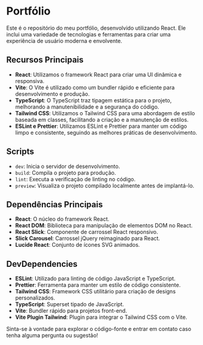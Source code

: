 # Portfólio

Este é o repositório do meu portfólio, desenvolvido utilizando React. Ele inclui
uma variedade de tecnologias e ferramentas para criar uma experiência de usuário
moderna e envolvente.

## Recursos Principais

- **React**: Utilizamos o framework React para criar uma UI dinâmica e
  responsiva.
- **Vite**: O Vite é utilizado como um bundler rápido e eficiente para
  desenvolvimento e produção.
- **TypeScript**: O TypeScript traz tipagem estática para o projeto, melhorando
  a manutenibilidade e a segurança do código.
- **Tailwind CSS**: Utilizamos o Tailwind CSS para uma abordagem de estilo
  baseada em classes, facilitando a criação e a manutenção de estilos.
- **ESLint e Prettier**: Utilizamos ESLint e Prettier para manter um código
  limpo e consistente, seguindo as melhores práticas de desenvolvimento.

## Scripts

- `dev`: Inicia o servidor de desenvolvimento.
- `build`: Compila o projeto para produção.
- `lint`: Executa a verificação de linting no código.
- `preview`: Visualiza o projeto compilado localmente antes de implantá-lo.

## Dependências Principais

- **React**: O núcleo do framework React.
- **React DOM**: Biblioteca para manipulação de elementos DOM no React.
- **React Slick**: Componente de carrossel React responsivo.
- **Slick Carousel**: Carrossel jQuery reimaginado para React.
- **Lucide React**: Conjunto de ícones SVG animados.

## DevDependencies

- **ESLint**: Utilizado para linting de código JavaScript e TypeScript.
- **Prettier**: Ferramenta para manter um estilo de código consistente.
- **Tailwind CSS**: Framework CSS utilitário para criação de designs
  personalizados.
- **TypeScript**: Superset tipado de JavaScript.
- **Vite**: Bundler rápido para projetos front-end.
- **Vite Plugin Tailwind**: Plugin para integrar o Tailwind CSS com o Vite.

Sinta-se à vontade para explorar o código-fonte e entrar em contato caso tenha
alguma pergunta ou sugestão!

